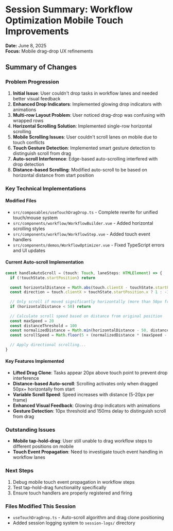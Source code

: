 # Session Summary: Workflow Optimization Mobile Touch Improvements
**Date:** June 8, 2025  
**Focus:** Mobile drag-drop UX refinements

## Summary of Changes

### Problem Progression
1. **Initial Issue**: User couldn't drop tasks in workflow lanes and needed better visual feedback
2. **Enhanced Drop Indicators**: Implemented glowing drop indicators with animations  
3. **Multi-row Layout Problem**: User noticed drag-drop was confusing with wrapped rows
4. **Horizontal Scrolling Solution**: Implemented single-row horizontal scrolling
5. **Mobile Scrolling Issues**: User couldn't scroll lanes on mobile due to touch conflicts
6. **Touch Gesture Detection**: Implemented smart gesture detection to distinguish scroll from drag
7. **Auto-scroll Interference**: Edge-based auto-scrolling interfered with drop detection
8. **Distance-based Scrolling**: Modified auto-scroll to be based on horizontal distance from start position

### Key Technical Implementations

#### Modified Files
- `src/composables/useTouchDragDrop.ts` - Complete rewrite for unified touch/mouse system
- `src/components/workflow/WorkflowBuilder.vue` - Added horizontal scrolling styles 
- `src/components/workflow/WorkflowStep.vue` - Added touch event handlers
- `src/components/demos/WorkflowOptimizer.vue` - Fixed TypeScript errors and UI updates

#### Current Auto-scroll Implementation
```typescript
const handleAutoScroll = (touch: Touch, laneSteps: HTMLElement) => {
  if (!touchState.startPosition) return
  
  const horizontalDistance = Math.abs(touch.clientX - touchState.startPosition.x)
  const direction = touch.clientX > touchState.startPosition.x ? 1 : -1
  
  // Only scroll if moved significantly horizontally (more than 50px from start)
  if (horizontalDistance < 50) return
  
  // Calculate scroll speed based on distance from original position
  const maxSpeed = 20
  const distanceThreshold = 100
  const normalizedDistance = Math.min(horizontalDistance - 50, distanceThreshold) / distanceThreshold
  const scrollSpeed = Math.floor(5 + (normalizedDistance * (maxSpeed - 5)))
  
  // Apply directional scrolling...
}
```

#### Key Features Implemented
- **Lifted Drag Clone**: Tasks appear 20px above touch point to prevent drop interference
- **Distance-based Auto-scroll**: Scrolling activates only when dragged 50px+ horizontally from start
- **Variable Scroll Speed**: Speed increases with distance (5-20px per frame)
- **Enhanced Visual Feedback**: Glowing drop indicators with animations
- **Gesture Detection**: 10px threshold and 150ms delay to distinguish scroll from drag

### Outstanding Issues
- **Mobile tap-hold-drag**: User still unable to drag workflow steps to different positions on mobile
- **Touch Event Propagation**: Need to investigate touch event handling in workflow lanes

### Next Steps
1. Debug mobile touch event propagation in workflow steps
2. Test tap-hold-drag functionality specifically
3. Ensure touch handlers are properly registered and firing

### Files Modified This Session
- `useTouchDragDrop.ts` - Auto-scroll algorithm and drag clone positioning
- Added session logging system to `session-logs/` directory